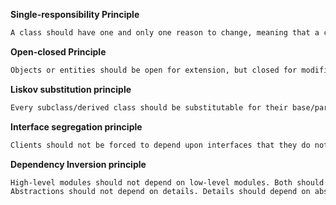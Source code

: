 **Single-responsibility Principle**
```bash
A class should have one and only one reason to change, meaning that a class should have only one job.
```

**Open-closed Principle**
```bash
Objects or entities should be open for extension, but closed for modification.
``````

**Liskov substitution principle**
```bash
Every subclass/derived class should be substitutable for their base/parent class without disrupting the behavior of our program.
``````

**Interface segregation principle**
```bash
Clients should not be forced to depend upon interfaces that they do not use.
``````

**Dependency Inversion principle**
```bash
High-level modules should not depend on low-level modules. Both should depend on abstractions.
Abstractions should not depend on details. Details should depend on abstractions.
``````